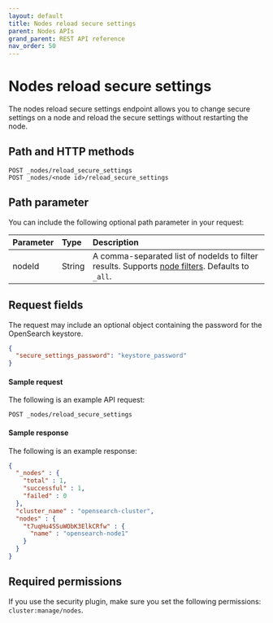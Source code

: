 ```yaml
---
layout: default
title: Nodes reload secure settings
parent: Nodes APIs
grand_parent: REST API reference
nav_order: 50
---
```


# Nodes reload secure settings

The nodes reload secure settings endpoint allows you to change secure settings on a node and reload the secure settings without restarting the node.

## Path and HTTP methods

```
POST _nodes/reload_secure_settings
POST _nodes/<node id>/reload_secure_settings
```

## Path parameter

You can include the following optional path parameter in your request:

Parameter | Type | Description
:--- | :--- | :---
nodeId | String | A comma-separated list of nodeIds to filter results. Supports [node filters]({{site.url}}{{site.baseurl}}/opensearch/rest-api/nodes-apis/index/#node-filters). Defaults to `_all`.

## Request fields

The request may include an optional object containing the password for the OpenSearch keystore.

```json
{
  "secure_settings_password": "keystore_password"
}
```

#### Sample request

The following is an example API request:

```
POST _nodes/reload_secure_settings
```

#### Sample response

The following is an example response:

````json
{
  "_nodes" : {
    "total" : 1,
    "successful" : 1,
    "failed" : 0
  },
  "cluster_name" : "opensearch-cluster",
  "nodes" : {
    "t7uqHu4SSuWObK3ElkCRfw" : {
      "name" : "opensearch-node1"
    }
  }
}
````

## Required permissions

If you use the security plugin, make sure you set the following permissions: `cluster:manage/nodes`.